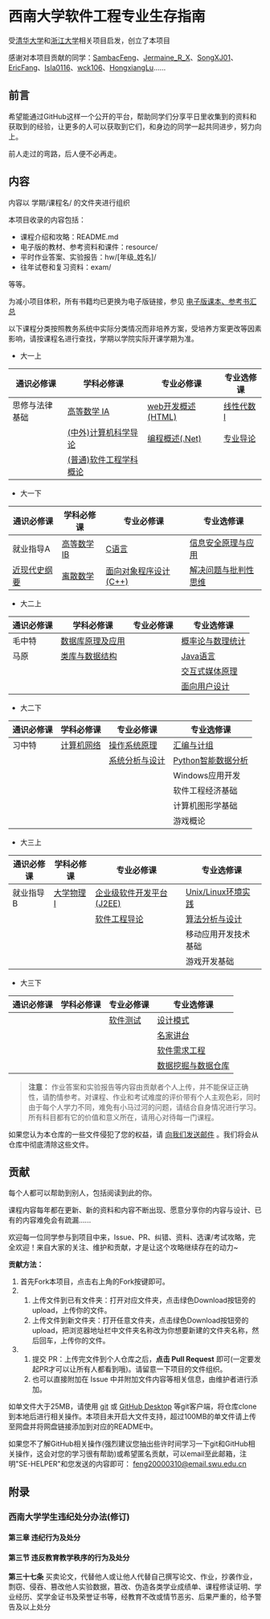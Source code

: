 # 西南大学软件工程专业生存指南

受[清华大学](https://github.com/PKUanonym/REKCARC-TSC-UHT)和[浙江大学](https://github.com/QSCTech/zju-icicles)相关项目启发，创立了本项目

感谢对本项目贡献的同学：[SambacFeng](https://github.com/SambacFeng)、[Jermaine_R_X](https://github.com/21558568)、[SongXJ01](https://github.com/SongXJ01)、[EricFang](https://github.com/cnyvfang)、[Isla0116](https://github.com/Isla0116)、[wck106](https://github.com/wck106)、[HongxiangLu](https://github.com/HongxiangLu)......

## 前言

希望能通过GitHub这样一个公开的平台，帮助同学们分享平日里收集到的资料和获取到的经验，让更多的人可以获取到它们，和身边的同学一起共同进步，努力向上。

前人走过的弯路，后人便不必再走。

## 内容

内容以 学期/课程名/ 的文件夹进行组织

本项目收录的内容包括：

- 课程介绍和攻略：README.md
- 电子版的教材、参考资料和课件：resource/
- 平时作业答案、实验报告：hw/[年级_姓名]/
- 往年试卷和复习资料：exam/

等等。

为减小项目体积，所有书籍均已更换为电子版链接，参见 [电子版课本、参考书汇总](booklist.md)

以下课程分类按照教务系统中实际分类情况而非培养方案，受培养方案更改等因素影响，请按课程名进行查找，学期以学院实际开课学期为准。

- 大一上

| 通识必修课 | 学科必修课 | 专业必修课 | 专业选修课 |  
| --------- | --------- | --------- | --------- |
| 思修与法律基础 | [高等数学 IA](大一上/高等数学IA) | [web开发概述(HTML)](大一上/web开发概述(HTML)) | [线性代数 I](大一上/线性代数) |
|  | [(中外)计算机科学导论](计算机科学导论) | [编程概述(.Net)](大一上/编程概述(.Net)) | [专业导论](大一上/专业导论与个人发展管理) |
|  | [(普通)软件工程学科概论](大一上/软件工程学科概论) |  |  |

- 大一下

| 通识必修课 | 学科必修课 | 专业必修课 | 专业选修课 | 
| --------- | --------- | --------- | --------- |
| 就业指导A | [高等数学 IB](大一下/高等数学IB) | [C语言](大一下/C语言) | [信息安全原理与应用](大一下/信息安全原理与应用) |
| [近现代史纲要](大一下/近现代史纲要) | [离散数学](大一下/离散数学) | [面向对象程序设计(C++)](大一下/面向对象程序设计(C++)) | [解决问题与批判性思维](大一下/解决问题与批判性思维) |

- 大二上

| 通识必修课 | 学科必修课 | 专业必修课 | 专业选修课 | 
| --------- | --------- | --------- | --------- |
| 毛中特 | [数据库原理及应用](大二上/数据库原理及应用) |  | [概率论与数理统计](大二上/概率论与数理统计) |
| 马原 | [类库与数据结构](大二上/类库与数据结构) |  | [Java语言](大二上/Java语言) |
|  |  |  | [交互式媒体原理](大二上/交互式媒体原理) |
|  |  |  | [面向用户设计](大二上/面向用户设计) |

- 大二下

| 通识必修课 | 学科必修课 | 专业必修课 | 专业选修课 | 
| --------- | --------- | --------- | --------- |
| 习中特 | [计算机网络](大二下/计算机网络) | [操作系统原理](大二下/操作系统原理/) | [汇编与计组](大二下/汇编与计组) |
|  |  | [系统分析与设计](大二下/系统分析与设计) | [Python智能数据分析](大二下/Python智能数据分析) |
|  |  |  | Windows应用开发 |
|  |  |  | 软件工程经济基础 |
|  |  |  | 计算机图形学基础 |
|  |  |  | 游戏概论 |

- 大三上

| 通识必修课 | 学科必修课 | 专业必修课 | 专业选修课 | 
| --------- | --------- | --------- | --------- |
| 就业指导B | [大学物理Ⅰ](大三上/大学物理Ⅰ) | [企业级软件开发平台(J2EE)](大三上/企业级软件开发平台(J2EE)) | [Unix/Linux环境实践](大三上/Linux) |
|  |  | [软件工程导论](大三上/软件工程导论) | [算法分析与设计](大三上/算法分析与设计) |
|  |  |  | 移动应用开发技术基础	 |
|  |  |  | 游戏开发基础	 |


- 大三下

| 通识必修课 | 学科必修课 | 专业必修课 | 专业选修课 | 
| --------- | --------- | --------- | --------- | 
|  |  | [软件测试](大三下/软件测试) |  [设计模式](大三下/设计模式) |
|  |  |  |  [名家讲台](大三下/名家讲台) |
|  |  |  |  [软件需求工程](大三下/软件需求工程) |
|  |  |  | [数据挖掘与数据仓库](大三下/数据挖掘与数据仓库) |

> **注意：**
> 作业答案和实验报告等内容由贡献者个人上传，并不能保证正确性，请酌情参考。对课程、作业和考试难度的评价带有个人主观色彩，同时由于每个人学力不同，难免有小马过河的问题，请结合自身情况进行学习。所有科目都有它的价值和意义所在，请用心对待每一门课程。

如果您认为本仓库的一些文件侵犯了您的权益，请 [向我们发送邮件](mailto:feng20000310@email.swu.edu.cn) 。我们将会从仓库中彻底清除这些文件。

## 贡献

每个人都可以帮助到别人，包括阅读到此的你。

课程内容每年都在更新、新的资料和内容不断出现、愿意分享你的内容与设计、已有的内容难免会有疏漏......

欢迎每一位同学参与到项目中来，Issue、PR、纠错、资料、选课/考试攻略，完全欢迎！来自大家的关注、维护和贡献，才是让这个攻略继续存在的动力~

**贡献方法：**

1. 首先Fork本项目，点击右上角的Fork按键即可。
2. 
   1. 上传文件到已有文件夹：打开对应文件夹，点击绿色Download按钮旁的upload，上传你的文件。
   2. 上传文件到新文件夹：打开任意文件夹，点击绿色Download按钮旁的upload，把浏览器地址栏中文件夹名称改为你想要新建的文件夹名称，然后回车，上传你的文件。
3. 
   1. 提交 PR：上传完文件到个人仓库之后，**点击 Pull Request** 即可(一定要发起PR才可以让所有人都看到哦)。请留意一下项目的文件组织。
   2. 也可以直接附加在 Issue 中并附加文件内容等相关信息，由维护者进行添加。

如单文件大于25MB，请使用 [git](https://git-scm.com/) 或 [GitHub Desktop](https://desktop.github.com/) 等git客户端，将仓库clone到本地后进行相关操作。本项目未开启大文件支持，超过100MB的单文件请上传至网盘并将网盘链接添加到对应的README中。

如果您不了解GitHub相关操作(强烈建议您抽出些许时间学习一下git和GitHub相关操作，这会对您的学习很有帮助)或希望匿名贡献，可以email至此邮箱，注明"SE-HELPER"和您发送的内容即可： feng20000310@email.swu.edu.cn 

## 附录

### 西南大学学生违纪处分办法(修订)

#### 第三章 违纪行为及处分

#### 第三节 违反教育教学秩序的行为及处分

**第三十七条** 买卖论文，代替他人或让他人代替自己撰写论文、作业，抄袭作业，剽窃、侵吞、篡改他人实验数据，篡改、伪造各类学业成绩单、课程修读证明、学业经历、奖学金证书及荣誉证书等，经教育不改或情节恶劣、后果严重的，给予警告及以上处分
